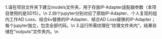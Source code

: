 1.请在项目文件夹下建立models文件夹，用于存放IP-Adapter适配器参数（本项目使用的是SD15）。\n
2.四个jupyter分别对应了原始IP-Adapter、个人复现的组内工作AD Loss、结合kv替换的IP-Adapter、结合AD Loss替换的IP-Adapter；每个jupyter独立，包含全部代码。\n
3.运行所需纹理在“纹理文件夹内”，结果存储在“outputs”文件夹内。\n
